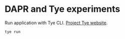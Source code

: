 # DAPR and Tye experiments

Run application with Tye CLI. [Project Tye website](https://github.com/dotnet/tye).

```bash
tye run
```